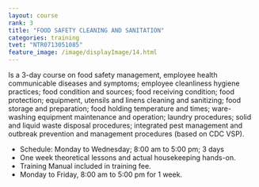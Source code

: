 ```yaml
---
layout: course
rank: 3
title: "FOOD SAFETY CLEANING AND SANITATION"
categories: training
tvet: "NTR0713051085"
feature_image: /image/displayImage/14.html
---
```


Is a 3-day course on food safety management, employee health communicable diseases and symptoms; employee cleanliness hygiene practices; food condition and sources; food receiving condition; food protection; equipment, utensils and linens cleaning and sanitizing; food storage and preparation; food holding temperature and times; ware-washing equipment maintenance and operation; laundry procedures; solid and liquid waste disposal procedures; integrated pest management and outbreak prevention and management procedures (based on CDC VSP).

* Schedule: Monday to Wednesday; 8:00 am to 5:00 pm; 3 days
* One week theoretical lessons and actual housekeeping hands-on.
* Training Manual included in training fee.
* Monday to Friday, 8:00 am to 5:00 pm for 1 week.